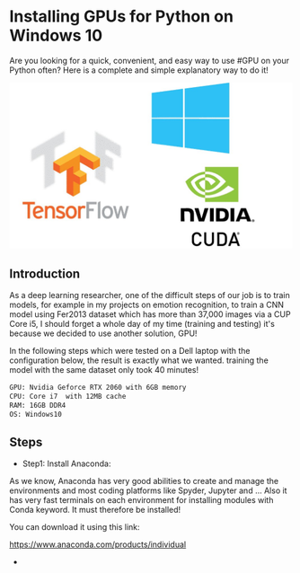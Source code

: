 # Installing GPUs for Python on Windows 10

Are you looking for a quick, convenient, and easy way to use #GPU on your Python often?
Here is a complete and simple explanatory way to do it!

![](https://github.com/Mahdidrm/GPU/blob/main/1.jpeg?raw=true)

Introduction
-
As a deep learning researcher, one of the difficult steps of our job is to train models, for example in my projects on emotion recognition, to train a CNN model using Fer2013 dataset which has more than 37,000 images via a CUP Core i5, I should forget a whole day of my time (training and testing) it's because we decided to use another solution, GPU!

In the following steps which were tested on a Dell laptop with the configuration below, the result is exactly what we wanted. training the model with the same dataset only took 40 minutes!
```
GPU: Nvidia Geforce RTX 2060 with 6GB memory 
CPU: Core i7  with 12MB cache 
RAM: 16GB DDR4 
OS: Windows10

```

Steps
-

- Step1: Install Anaconda:

As we know, Anaconda has very good abilities to create and manage the environments and most coding platforms like Spyder, Jupyter and ... Also it has very fast terminals on each environment for installing modules with Conda keyword. It must therefore be installed!

You can download it using this link:

https://www.anaconda.com/products/individual


- 
